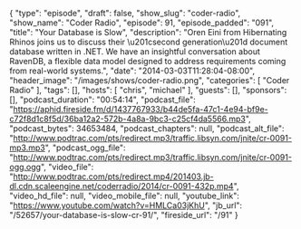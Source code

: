 {
  "type": "episode",
  "draft": false,
  "show_slug": "coder-radio",
  "show_name": "Coder Radio",
  "episode": 91,
  "episode_padded": "091",
  "title": "Your Database is Slow",
  "description": "Oren Eini from Hibernating Rhinos joins us to discuss their \u201csecond generation\u201d document database written in .NET.   We have an insightful conversation about RavenDB, a flexible data model designed to address requirements coming from real-world systems.",
  "date": "2014-03-03T11:28:04-08:00",
  "header_image": "/images/shows/coder-radio.png",
  "categories": [
    "Coder Radio"
  ],
  "tags": [],
  "hosts": [
    "chris",
    "michael"
  ],
  "guests": [],
  "sponsors": [],
  "podcast_duration": "00:54:14",
  "podcast_file": "https://aphid.fireside.fm/d/1437767933/b44de5fa-47c1-4e94-bf9e-c72f8d1c8f5d/36ba12a2-572b-4a8a-9bc3-c25cf4da5566.mp3",
  "podcast_bytes": 34653484,
  "podcast_chapters": null,
  "podcast_alt_file": "http://www.podtrac.com/pts/redirect.mp3/traffic.libsyn.com/jnite/cr-0091-mp3.mp3",
  "podcast_ogg_file": "http://www.podtrac.com/pts/redirect.mp3/traffic.libsyn.com/jnite/cr-0091-ogg.ogg",
  "video_file": "http://www.podtrac.com/pts/redirect.mp4/201403.jb-dl.cdn.scaleengine.net/coderradio/2014/cr-0091-432p.mp4",
  "video_hd_file": null,
  "video_mobile_file": null,
  "youtube_link": "https://www.youtube.com/watch?v=HMLCa03jKhU",
  "jb_url": "/52657/your-database-is-slow-cr-91/",
  "fireside_url": "/91"
}

